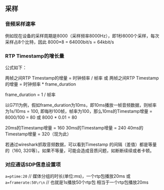 
## 采样

### 音频采样速率

例如现在设备的采样周期是8000（采样频率8000Hz），即1秒8000个采样，每次采样占8个比特，因此 8000*8 = 64000bit/s = 64kbit/s

### RTP Timestamp的增长量

公式如下：

两帧之间RTP Timestamp的增量 = 时钟频率 / 帧率
或
两帧之间RTP Timestamp的增量 = 时钟频率 * frame_duration

frame_duration = 1 / 帧率


以G711为例，假如frame_duration为10ms，即10ms播放一帧音频数据，则帧率为1s/10ms = 100, 即每秒100帧，帧率为100，那么10ms的Timestamp增量 = 8000/100 = 80 或 8000 * 0.01 = 80


20ms的Timestamp增量 = 160
30ms的Timestamp增量 = 240
40ms的Timestamp增量 = 320（现为此）

若通过wireshark抓取音频数据，可以看到Timestamp 的间隔（差值）都是等量的（160, 320等）。如果不等量，可能会造成音质问题，如断断续续或者卡顿。

### 对应通话SDP信息设置项

`a=ptime:20`  // 媒体分组的时长(单位:ms)，一个rtp包播放20ms
或
`a=framerate:50\r\n`  // 也就是1s播放50个rtp包  相当于一个rtp包播放20ms
